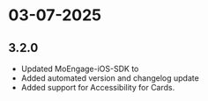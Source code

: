 # 03-07-2025

## 3.2.0

- Updated MoEngage-iOS-SDK to 
- Added automated version and changelog update
- Added support for Accessibility for Cards.
